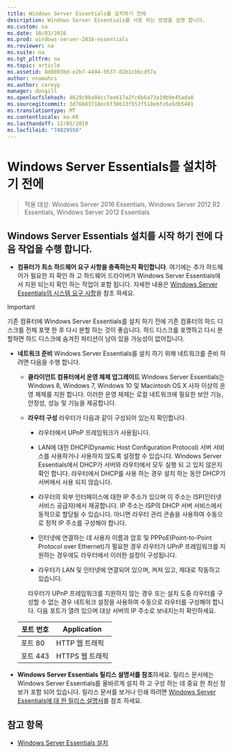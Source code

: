 ```yaml
---
title: Windows Server Essentials를 설치하기 전에
description: Windows Server Essentials를 사용 하는 방법을 설명 합니다.
ms.custom: na
ms.date: 10/03/2016
ms.prod: windows-server-2016-essentials
ms.reviewer: na
ms.suite: na
ms.tgt_pltfrm: na
ms.topic: article
ms.assetid: 8d0893bd-e2b7-4494-9537-02b1cbbcd57a
author: nnamuhcs
ms.author: coreyp
manager: dongill
ms.openlocfilehash: 4629c0ba04cc7ee617a2fc6b6a73a19b9e45ada8
ms.sourcegitcommit: 3d76683718ec6f38613f552f518ebfc6a5db5401
ms.translationtype: MT
ms.contentlocale: ko-KR
ms.lasthandoff: 12/05/2019
ms.locfileid: "74829556"
---
```

# <a name="before-you-install-windows-server-essentials"></a>Windows Server Essentials를 설치하기 전에

>적용 대상: Windows Server 2016 Essentials, Windows Server 2012 R2 Essentials, Windows Server 2012 Essentials

##  <a name="BKMK_BeforeYouBegin"></a>Windows Server Essentials 설치를 시작 하기 전에 다음 작업을 수행 합니다.  

-   **컴퓨터가 최소 하드웨어 요구 사항을 충족하는지 확인합니다**. 여기에는 추가 하드웨어가 필요한 지 확인 하 고 하드웨어 드라이버가 Windows Server Essentials에서 지원 되는지 확인 하는 작업이 포함 됩니다. 자세한 내용은 [Windows Server Essentials의 시스템 요구 사항](../get-started/system-requirements.md)을 참조 하세요.   

> [!IMPORTANT]
> 기존 컴퓨터에 Windows Server Essentials를 설치 하기 전에 기존 컴퓨터의 하드 디스크를 전체 포맷 한 후 다시 분할 하는 것이 좋습니다. 하드 디스크를 포맷하고 다시 분할하면 하드 디스크에 숨겨진 파티션이 남아 있을 가능성이 없어집니다.  

- **네트워크 준비** Windows Server Essentials를 설치 하기 위해 네트워크를 준비 하려면 다음을 수행 합니다.  


  - **클라이언트 컴퓨터에서 운영 체제 업그레이드**  Windows Server Essentials는 Windows 8, Windows 7, Windows 10 및 Macintosh OS X 사자 이상의 운영 체제를 지원 합니다. 이러한 운영 체제는 로컬 네트워크에 필요한 보안 기능, 안정성, 성능 및 기능을 제공합니다.  

  - **라우터 구성** 라우터가 다음과 같이 구성되어 있는지 확인합니다.  

    -   라우터에서 UPnP 프레임워크가 사용됩니다.  

    -   LAN에 대한 DHCP(Dynamic Host Configuration Protocol) 서버 서비스를 사용하거나 사용하지 않도록 설정할 수 있습니다.  Windows Server Essentials에서 DHCP가 서버와 라우터에서 모두 실행 되 고 있지 않은지 확인 합니다. 라우터에서 DHCP를 사용 하는 경우 설치 하는 동안 DHCP가 서버에서 사용 되지 않습니다.  

    -   라우터의 외부 인터페이스에 대한 IP 주소가 있으며 이 주소는 ISP(인터넷 서비스 공급자)에서 제공합니다. IP 주소는 ISP의 DHCP 서버 서비스에서 동적으로 할당될 수 있습니다. 아니면 라우터 관리 콘솔을 사용하여 수동으로 정적 IP 주소를 구성해야 합니다.  

    -   인터넷에 연결하는 데 사용자 이름과 암호 및 PPPoE(Point-to-Point Protocol over Ethernet)가 필요한 경우 라우터가 UPnP 프레임워크를 지원하는 경우에도 라우터에서 이러한 설정이 구성됩니다.  

    -   라우터가 LAN 및 인터넷에 연결되어 있으며, 켜져 있고, 제대로 작동하고 있습니다.  

    라우터가 UPnP 프레임워크를 지원하지 않는 경우 또는 설치 도중 라우터를 구성할 수 없는 경우 네트워크 설정을 사용하여 수동으로 라우터를 구성해야 합니다. 다음 포트가 열려 있으며 대상 서버의 IP 주소로 보내지는지 확인하세요.  

  |포트 번호|Application|  
  |-----------------|-----------------|  
  |포트 80|HTTP 웹 트래픽|  
  |포트 443|HTTPS 웹 트래픽|  


- **Windows Server Essentials 릴리스 설명서를 참조**하세요. 릴리스 문서에는 Windows Server Essentials를 올바르게 설치 하 고 구성 하는 데 중요 한 최신 정보가 포함 되어 있습니다. 릴리스 문서를 보거나 인쇄 하려면 [Windows Server Essentials에 대 한 릴리스 설명서](../get-started/release-notes.md)를 참조 하세요.  

## <a name="see-also"></a>참고 항목  

-   [Windows Server Essentials 설치](Install-Windows-Server-Essentials.md)

